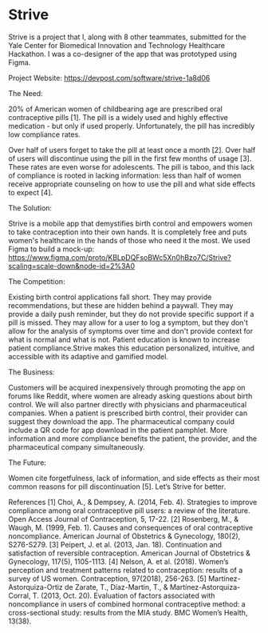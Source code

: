 # Strive
Strive is a project that I, along with 8 other teammates, submitted for the Yale Center for Biomedical Innovation and Technology Healthcare Hackathon. I was a co-designer of the app that was prototyped using Figma.

Project Website:
https://devpost.com/software/strive-1a8d06

The Need:

20% of American women of childbearing age are prescribed oral contraceptive pills [1]. The pill is a widely used and highly effective medication - but only if used properly. Unfortunately, the pill has incredibly low compliance rates.

Over half of users forget to take the pill at least once a month [2]. Over half of users will discontinue using the pill in the first few months of usage [3]. These rates are even worse for adolescents. The pill is taboo, and this lack of compliance is rooted in lacking information: less than half of women receive appropriate counseling on how to use the pill and what side effects to expect [4].

The Solution:

Strive is a mobile app that demystifies birth control and empowers women to take contraception into their own hands. It is completely free and puts women's healthcare in the hands of those who need it the most. We used Figma to build a mock-up: https://www.figma.com/proto/KBLpDQFsoBWc5Xn0hBzo7C/Strive?scaling=scale-down&node-id=2%3A0

The Competition:

Existing birth control applications fall short. They may provide recommendations, but these are hidden behind a paywall. They may provide a daily push reminder, but they do not provide specific support if a pill is missed. They may allow for a user to log a symptom, but they don't allow for the analysis of symptoms over time and don't provide context for what is normal and what is not. Patient education is known to increase patient compliance.Strive makes this education personalized, intuitive, and accessible with its adaptive and gamified model.

The Business:

Customers will be acquired inexpensively through promoting the app on forums like Reddit, where women are already asking questions about birth control. We will also partner directly with physicians and pharmaceutical companies. When a patient is prescribed birth control, their provider can suggest they download the app. The pharmaceutical company could include a QR code for app download in the patient pamphlet. More information and more compliance benefits the patient, the provider, and the pharmaceutical company simultaneously.

The Future:

Women cite forgetfulness, lack of information, and side effects as their most common reasons for pill discontinuation [5]. Let’s Strive for better.

References
[1] Choi, A., & Dempsey, A. (2014, Feb. 4). Strategies to improve compliance among oral contraceptive pill users: a review of the literature. Open Access Journal of Contraception, 5, 17-22. [2] Rosenberg, M., & Waugh, M. (1999, Feb. 1). Causes and consequences of oral contraceptive noncompliance. American Journal of Obstetrics & Gynecology, 180(2), S276-S279. [3] Peipert, J. et al. (2013, Jan. 18). Continuation and satisfaction of reversible contraception. American Journal of Obstetrics & Gynecology, 117(5), 1105-1113. [4] Nelson, A. et al. (2018). Women’s perception and treatment patterns related to contraception: results of a survey of US women. Contraception, 97(2018), 256-263. [5] Martínez-Astorquiza-Ortiz de Zarate, T., Díaz-Martin, T., & Martínez-Astorquiza-Corral, T. (2013, Oct. 20). Evaluation of factors associated with noncompliance in users of combined hormonal contraceptive method: a cross-sectional study: results from the MIA study. BMC Women’s Health, 13(38).
